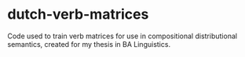 # dutch-verb-matrices
Code used to train verb matrices for use in compositional distributional semantics, created for my thesis in BA Linguistics.
